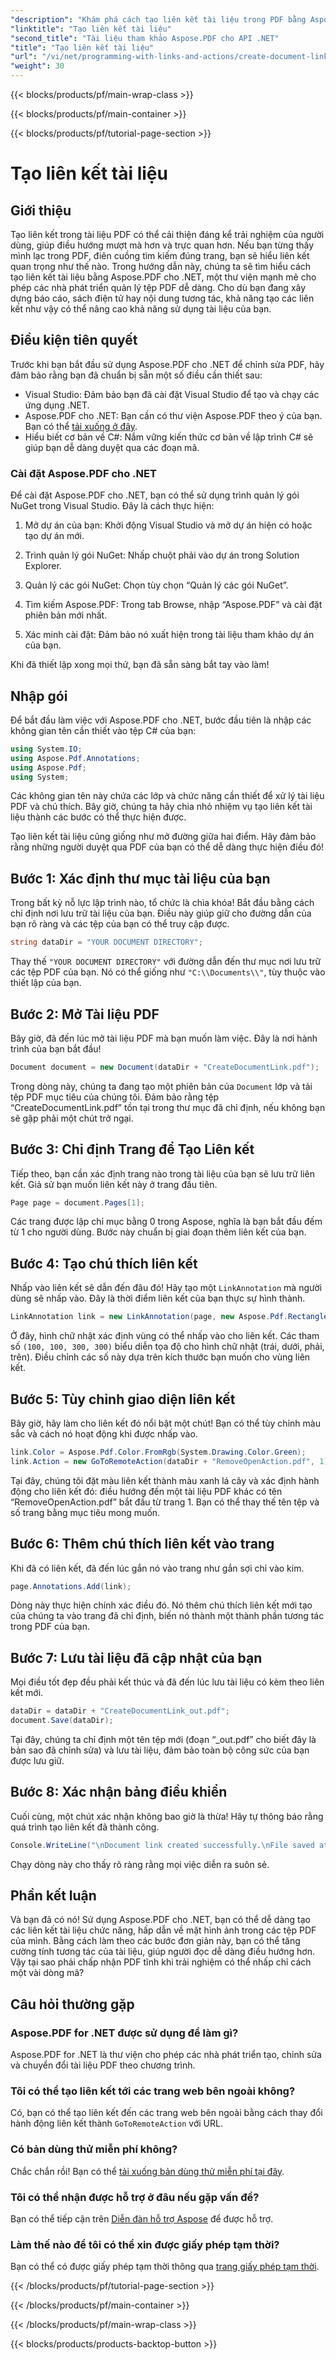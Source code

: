 ```yaml
---
"description": "Khám phá cách tạo liên kết tài liệu trong PDF bằng Aspose.PDF cho .NET. Tăng cường khả năng điều hướng và tương tác trong tài liệu PDF của bạn."
"linktitle": "Tạo liên kết tài liệu"
"second_title": "Tài liệu tham khảo Aspose.PDF cho API .NET"
"title": "Tạo liên kết tài liệu"
"url": "/vi/net/programming-with-links-and-actions/create-document-link/"
"weight": 30
---
```


{{< blocks/products/pf/main-wrap-class >}}

{{< blocks/products/pf/main-container >}}

{{< blocks/products/pf/tutorial-page-section >}}

# Tạo liên kết tài liệu

## Giới thiệu

Tạo liên kết trong tài liệu PDF có thể cải thiện đáng kể trải nghiệm của người dùng, giúp điều hướng mượt mà hơn và trực quan hơn. Nếu bạn từng thấy mình lạc trong PDF, điên cuồng tìm kiếm đúng trang, bạn sẽ hiểu liên kết quan trọng như thế nào. Trong hướng dẫn này, chúng ta sẽ tìm hiểu cách tạo liên kết tài liệu bằng Aspose.PDF cho .NET, một thư viện mạnh mẽ cho phép các nhà phát triển quản lý tệp PDF dễ dàng. Cho dù bạn đang xây dựng báo cáo, sách điện tử hay nội dung tương tác, khả năng tạo các liên kết như vậy có thể nâng cao khả năng sử dụng tài liệu của bạn.

## Điều kiện tiên quyết

Trước khi bạn bắt đầu sử dụng Aspose.PDF cho .NET để chỉnh sửa PDF, hãy đảm bảo rằng bạn đã chuẩn bị sẵn một số điều cần thiết sau:

- Visual Studio: Đảm bảo bạn đã cài đặt Visual Studio để tạo và chạy các ứng dụng .NET.
- Aspose.PDF cho .NET: Bạn cần có thư viện Aspose.PDF theo ý của bạn. Bạn có thể [tải xuống ở đây](https://releases.aspose.com/pdf/net/).
- Hiểu biết cơ bản về C#: Nắm vững kiến thức cơ bản về lập trình C# sẽ giúp bạn dễ dàng duyệt qua các đoạn mã.

### Cài đặt Aspose.PDF cho .NET

Để cài đặt Aspose.PDF cho .NET, bạn có thể sử dụng trình quản lý gói NuGet trong Visual Studio. Đây là cách thực hiện:

1. Mở dự án của bạn: Khởi động Visual Studio và mở dự án hiện có hoặc tạo dự án mới.
   
2. Trình quản lý gói NuGet: Nhấp chuột phải vào dự án trong Solution Explorer.
   
3. Quản lý các gói NuGet: Chọn tùy chọn “Quản lý các gói NuGet”.

4. Tìm kiếm Aspose.PDF: Trong tab Browse, nhập “Aspose.PDF” và cài đặt phiên bản mới nhất.

5. Xác minh cài đặt: Đảm bảo nó xuất hiện trong tài liệu tham khảo dự án của bạn.

Khi đã thiết lập xong mọi thứ, bạn đã sẵn sàng bắt tay vào làm!

## Nhập gói

Để bắt đầu làm việc với Aspose.PDF cho .NET, bước đầu tiên là nhập các không gian tên cần thiết vào tệp C# của bạn:

```csharp
using System.IO;
using Aspose.Pdf.Annotations;
using Aspose.Pdf;
using System;
```

Các không gian tên này chứa các lớp và chức năng cần thiết để xử lý tài liệu PDF và chú thích. Bây giờ, chúng ta hãy chia nhỏ nhiệm vụ tạo liên kết tài liệu thành các bước có thể thực hiện được.

Tạo liên kết tài liệu cũng giống như mở đường giữa hai điểm. Hãy đảm bảo rằng những người duyệt qua PDF của bạn có thể dễ dàng thực hiện điều đó!

## Bước 1: Xác định thư mục tài liệu của bạn

Trong bất kỳ nỗ lực lập trình nào, tổ chức là chìa khóa! Bắt đầu bằng cách chỉ định nơi lưu trữ tài liệu của bạn. Điều này giúp giữ cho đường dẫn của bạn rõ ràng và các tệp của bạn có thể truy cập được.

```csharp
string dataDir = "YOUR DOCUMENT DIRECTORY";
```

Thay thế `"YOUR DOCUMENT DIRECTORY"` với đường dẫn đến thư mục nơi lưu trữ các tệp PDF của bạn. Nó có thể giống như `"C:\\Documents\\"`, tùy thuộc vào thiết lập của bạn.

## Bước 2: Mở Tài liệu PDF

Bây giờ, đã đến lúc mở tài liệu PDF mà bạn muốn làm việc. Đây là nơi hành trình của bạn bắt đầu!

```csharp
Document document = new Document(dataDir + "CreateDocumentLink.pdf");
```

Trong dòng này, chúng ta đang tạo một phiên bản của `Document` lớp và tải tệp PDF mục tiêu của chúng tôi. Đảm bảo rằng tệp “CreateDocumentLink.pdf” tồn tại trong thư mục đã chỉ định, nếu không bạn sẽ gặp phải một chút trở ngại.

## Bước 3: Chỉ định Trang để Tạo Liên kết

Tiếp theo, bạn cần xác định trang nào trong tài liệu của bạn sẽ lưu trữ liên kết. Giả sử bạn muốn liên kết này ở trang đầu tiên.

```csharp
Page page = document.Pages[1];
```

Các trang được lập chỉ mục bằng 0 trong Aspose, nghĩa là bạn bắt đầu đếm từ 1 cho người dùng. Bước này chuẩn bị giai đoạn thêm liên kết của bạn.

## Bước 4: Tạo chú thích liên kết

Nhấp vào liên kết sẽ dẫn đến đâu đó! Hãy tạo một `LinkAnnotation` mà người dùng sẽ nhấp vào. Đây là thời điểm liên kết của bạn thực sự hình thành.

```csharp
LinkAnnotation link = new LinkAnnotation(page, new Aspose.Pdf.Rectangle(100, 100, 300, 300));
```

Ở đây, hình chữ nhật xác định vùng có thể nhấp vào cho liên kết. Các tham số `(100, 100, 300, 300)` biểu diễn tọa độ cho hình chữ nhật (trái, dưới, phải, trên). Điều chỉnh các số này dựa trên kích thước bạn muốn cho vùng liên kết.

## Bước 5: Tùy chỉnh giao diện liên kết

Bây giờ, hãy làm cho liên kết đó nổi bật một chút! Bạn có thể tùy chỉnh màu sắc và cách nó hoạt động khi được nhấp vào.

```csharp
link.Color = Aspose.Pdf.Color.FromRgb(System.Drawing.Color.Green);
link.Action = new GoToRemoteAction(dataDir + "RemoveOpenAction.pdf", 1);
```

Tại đây, chúng tôi đặt màu liên kết thành màu xanh lá cây và xác định hành động cho liên kết đó: điều hướng đến một tài liệu PDF khác có tên “RemoveOpenAction.pdf” bắt đầu từ trang 1. Bạn có thể thay thế tên tệp và số trang bằng mục tiêu mong muốn.

## Bước 6: Thêm chú thích liên kết vào trang

Khi đã có liên kết, đã đến lúc gắn nó vào trang như gắn sợi chỉ vào kim. 

```csharp
page.Annotations.Add(link);
```

Dòng này thực hiện chính xác điều đó. Nó thêm chú thích liên kết mới tạo của chúng ta vào trang đã chỉ định, biến nó thành một thành phần tương tác trong PDF của bạn.

## Bước 7: Lưu tài liệu đã cập nhật của bạn

Mọi điều tốt đẹp đều phải kết thúc và đã đến lúc lưu tài liệu có kèm theo liên kết mới. 

```csharp
dataDir = dataDir + "CreateDocumentLink_out.pdf";
document.Save(dataDir);
```

Tại đây, chúng ta chỉ định một tên tệp mới (đoạn “_out.pdf” cho biết đây là bản sao đã chỉnh sửa) và lưu tài liệu, đảm bảo toàn bộ công sức của bạn được lưu giữ.

## Bước 8: Xác nhận bảng điều khiển

Cuối cùng, một chút xác nhận không bao giờ là thừa! Hãy tự thông báo rằng quá trình tạo liên kết đã thành công.

```csharp
Console.WriteLine("\nDocument link created successfully.\nFile saved at " + dataDir);
```

Chạy dòng này cho thấy rõ ràng rằng mọi việc diễn ra suôn sẻ.

## Phần kết luận

Và bạn đã có nó! Sử dụng Aspose.PDF cho .NET, bạn có thể dễ dàng tạo các liên kết tài liệu chức năng, hấp dẫn về mặt hình ảnh trong các tệp PDF của mình. Bằng cách làm theo các bước đơn giản này, bạn có thể tăng cường tính tương tác của tài liệu, giúp người đọc dễ dàng điều hướng hơn. Vậy tại sao phải chấp nhận PDF tĩnh khi trải nghiệm có thể nhấp chỉ cách một vài dòng mã? 

## Câu hỏi thường gặp

### Aspose.PDF for .NET được sử dụng để làm gì?
Aspose.PDF for .NET là thư viện cho phép các nhà phát triển tạo, chỉnh sửa và chuyển đổi tài liệu PDF theo chương trình.

### Tôi có thể tạo liên kết tới các trang web bên ngoài không?
Có, bạn có thể tạo liên kết đến các trang web bên ngoài bằng cách thay đổi hành động liên kết thành `GoToRemoteAction` với URL.

### Có bản dùng thử miễn phí không?
Chắc chắn rồi! Bạn có thể [tải xuống bản dùng thử miễn phí tại đây](https://releases.aspose.com/).

### Tôi có thể nhận được hỗ trợ ở đâu nếu gặp vấn đề?
Bạn có thể tiếp cận trên [Diễn đàn hỗ trợ Aspose](https://forum.aspose.com/c/pdf/10) để được hỗ trợ.

### Làm thế nào để tôi có thể xin được giấy phép tạm thời?
Bạn có thể có được giấy phép tạm thời thông qua [trang giấy phép tạm thời](https://purchase.aspose.com/temporary-license/).

{{< /blocks/products/pf/tutorial-page-section >}}

{{< /blocks/products/pf/main-container >}}

{{< /blocks/products/pf/main-wrap-class >}}

{{< blocks/products/products-backtop-button >}}